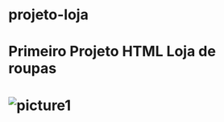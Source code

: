 ﻿# projeto-loja 
<h1> Primeiro Projeto HTML Loja de roupas <h1/> 
  
  ![picture1](https://user-images.githubusercontent.com/130285446/234438937-ded57c34-499b-4fd8-bc81-9712793298c9.png)

